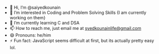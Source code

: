 - 👋 Hi, I’m @saiyedkounain
- 👀 I’m interested in Coding and Problem Solving Skills {I am currently working on them}
- 🌱 I’m currently learning C and DSA
- 📫 How to reach me, just email me at syedkounainlife@gmail.com
- 😄 Pronouns: he/him
- ⚡ Fun fact: JavaScript seems difficult at first, but its actually pretty easy lol.

<!---
saiyedkounain/saiyedkounain is a ✨ special ✨ repository because its `README.md` (this file) appears on your GitHub profile.
You can click the Preview link to take a look at your changes.
--->
